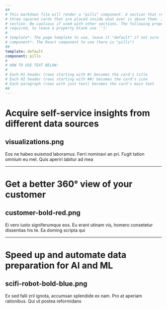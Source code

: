 ```yaml
---
##
# This markdown file will render a "pills" component. A section that renders a "pills" component shows specifically 
# three squared cards that are placed inside what ever is above them. It is designed to be used right after a "hero"
# section. Be cautious if used with other sections. The following properties may be set (properties with * are 
# required, to leave a property blank use ''):
#
# template*: The page template to use, leave it "default" if not sure
# component*: The React component to use (here is "pills")
##
template: default
component: pills
#
# HOW TO USE TEXT BELOW:
#
# Each H1 header (rows starting with #) becomes the card's title
# Each H2 header (rows starting with ##) becomes the card's icon
# Each paragraph (rows with just text) becomes the card's main text
##
---
```


# Acquire self-service insights from different data sources
## visualizations.png

Eos ne habeo euismod laboramus. Ferri nominavi an pri. Fugit tation omnium eu mel. Quis aperiri labitur ad mea

---

# Get a better 360° view of your customer
## customer-bold-red.png

Ei vero iusto signiferumque eos. Eu erant utinam vis, homero consetetur dissentias his te. Ea doming scripta qui

---

# Speed up and automate data preparation for AI and ML
## scifi-robot-bold-blue.png

Ex sed falli zril ignota, accumsan splendide ex nam. Pro at aperiam rationibus. Qui ut postea reformidans
